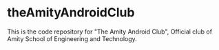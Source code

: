 # theAmityAndroidClub
This is the code repository for "The Amity Android Club", Official club of Amity School of Engineering and Technology.
